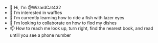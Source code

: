 - 👋 Hi, I’m @WizardCat432
- 👀 I’m interested in waffles
- 🌱 I’m currently learning how to ride a fish with lazer eyes
- 💞️ I’m looking to collaborate on how to flod my dishes
- 📫 How to reach me look up, turn right, find the nearest book, and read untill you see a phone number

<!---
WizardCat432/WizardCat432 is a ✨ special ✨ repository because its `README.md` (this file) appears on your GitHub profile.
You can click the Preview link to take a look at your changes.
--->
